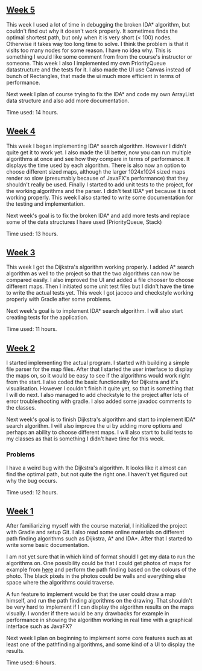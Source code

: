 ## [Week 5](#week-5)
This week I used a lot of time in debugging the broken IDA* algorithm, but couldn't find out why it doesn't work properly. It sometimes finds the optimal shortest path, but only when it is very short (< 100) nodes. Otherwise it takes way too long time to solve. I think the problem is that it visits too many nodes for some reason. I have no idea why. This is something I would like some comment from from the course's instructor or someone. This week I also I implemented my own PriorityQueue datastructure and the tests for it. I also made the UI use Canvas instead of bunch of Rectangles, that made the ui much more efficient in terms of performance.

Next week I plan of course trying to fix the IDA* and code my own ArrayList data structure and also add more documentation.

Time used: 14 hours.

## [Week 4](#week-4)
This week I began implementing IDA* search algorithm. However I didn't quite get it to work yet. I also made the UI better, now you can run multiple algorithms at once and see how they compare in terms of performance. It displays the time used by each algorithm. There is also now an option to choose different sized maps, although the larger 1024x1024 sized maps render so slow (presumably because of JavaFX's performance) that they shouldn't really be used. Finally I started to add unit tests to the project, for the working algorithms and the parser. I didn't test IDA* yet because it is not working properly. This week I also started to write some documentation for the testing and implementation.

Next week's goal is to fix the broken IDA* and add more tests and replace some of the data structures I have used (PriorityQueue, Stack)

Time used: 13 hours.

## [Week 3](#week-3)
This week I got the Dijkstra's algorithm working properly. I added A* search algorithm as well to the project so that the two algorithms can now be compared easily. I also improved the UI and added a file chooser to choose different maps. Then I initiated some unit test files but I didn't have the time to write the actual tests yet. This week I got jacoco and checkstyle working properly with Gradle after some problems.

Next week's goal is to implement IDA* search algorithm. I will also start creating tests for the application.

Time used: 11 hours.

## [Week 2](#week-2)
I started implementing the actual program. I started with building a simple file parser for the map files. After that I started the user interface to display the maps on, so it would be easy to see if the algorithms would work right from the start. I also coded the basic functionality for Dijkstra and it's visualisation. However I couldn't finish it quite yet, so that is something that I will do next. I also managed to add checkstyle to the project after lots of error troubleshooting with gradle. I also added some javadoc comments to the classes.

Next week's goal is to finish Dijkstra's algorithm and start to implement IDA* search algorithm. I will also improve the ui by adding more options and perhaps an ability to choose different maps. I will also start to build tests to my classes as that is something I didn't have time for this week.

### Problems
I have a weird bug with the Dijkstra's algorithm. It looks like it almost can find the optimal path, but not quite the right one. I haven't yet figured out why the bug occurs.

Time used: 12 hours.

## [Week 1](#week-1)
After familiarizing myself with the course material, I initialized the project with Gradle and setup Git. I also read some online materials on different path finding algorithms such as Dijkstra, A* and IDA*. After that I started to write some basic documentation.

I am not yet sure that in which kind of format should I get my data to run the algorithms on. One possibility could be that I could get photos of maps for example from [here](https://www.movingai.com/benchmarks/street/index.html) and perform the path finding based on the colours of the photo. The black pixels in the photos could be walls and everything else space where the algorithms could traverse.

A fun feature to implement would be that the user could draw a map himself, and run the path finding algorithms on the drawing. That shouldn't be very hard to implement if I can display the algorithm results on the maps visually. I wonder if there would be any drawbacks for example in performance in showing the algorithm working in real time with a graphical interface such as JavaFX?

Next week I plan on beginning to implement some core features such as at least one of the pathfinding algorithms, and some kind of a UI to display the results.

Time used: 6 hours.

